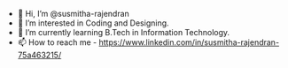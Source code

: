 - 👋 Hi, I’m @susmitha-rajendran
- 👀 I’m interested in Coding and Designing.
- 🌱 I’m currently learning B.Tech in Information Technology.
- 📫 How to reach me - https://www.linkedin.com/in/susmitha-rajendran-75a463215/

<!---
susmitha-rajendran/susmitha-rajendran is a ✨ special ✨ repository because its `README.md` (this file) appears on your GitHub profile.
You can click the Preview link to take a look at your changes.
--->

